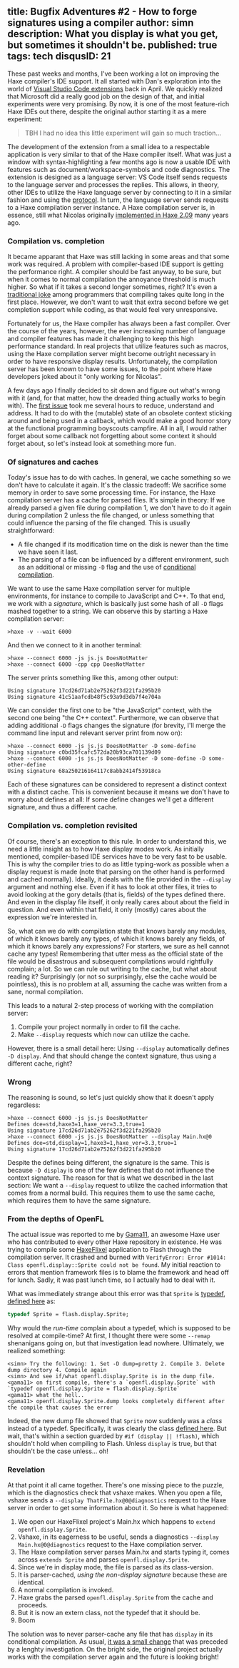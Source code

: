 title: Bugfix Adventures #2 - How to forge signatures using a compiler
author: simn
description: What you display is what you get, but sometimes it shouldn't be.
published: true
tags: tech
disqusID: 21
---

These past weeks and months, I've been working a lot on improving the Haxe compiler's IDE support. It all started with Dan's exploration into the world of [Visual Studio Code extensions](https://github.com/vshaxe/vshaxe) back in April. We quickly realized that Microsoft did a really good job on the design of that, and initial experiments were very promising. By now, it is one of the most feature-rich Haxe IDEs out there, despite the original author starting it as a mere experiment:

> TBH I had no idea this little experiment will gain so much traction...

The development of the extension from a small idea to a respectable application is very similar to that of the Haxe compiler itself. What was just a window with syntax-highlighting a few months ago is now a usable IDE with features such as document/workspace-symbols and code diagnostics. The extension is designed as a language server: VS Code itself sends requests to the language server and processes the replies. This allows, in theory, other IDEs to utilize the Haxe language server by connecting to it in a similar fashion and using the [protocol](https://github.com/Microsoft/language-server-protocol). In turn, the language server sends requests to a Haxe compilation server instance. A Haxe compilation server is, in essence, still what Nicolas originally [implemented in Haxe 2.09](https://haxe.org/manual/cr-completion-server.html) many years ago.

### Compilation vs. completion

It became apparant that Haxe was still lacking in some areas and that some work was required. A problem with compiler-based IDE support is getting the performance right. A compiler should be fast anyway, to be sure, but when it comes to normal compilation the annoyance threshold is much higher. So what if it takes a second longer sometimes, right? It's even a [traditional joke](https://xkcd.com/303/) among programmers that compiling takes quite long in the first place. However, we don't want to wait that extra second before we get completion support while coding, as that would feel very unresponsive.

Fortunately for us, the Haxe compiler has always been a fast compiler. Over the course of the years, however, the ever increasing number of language and compiler features has made it challenging to keep this high performance standard. In real projects that utilize features such as macros, using the Haxe compilation server might become outright necessary in order to have responsive display results. Unfortunately, the compilation server has been known to have some issues, to the point where Haxe developers joked about it "only working for Nicolas".

A few days ago I finally decided to sit down and figure out what's wrong with it (and, for that matter, how the dreaded thing actually works to begin with). The [first issue](https://github.com/HaxeFoundation/haxe/issues/5676) took me several hours to reduce, understand and address. It had to do with the (mutable) state of an obsolete context sticking around and being used in a callback, which would make a good horror story at the functional programming boyscouts campfire. All in all, I would rather forget about some callback not forgetting about some context it should forget about, so let's instead look at something more fun.

### Of signatures and caches

Today's issue has to do with caches. In general, we cache something so we don't have to calculate it again. It's the classic tradeoff: We sacrifice some memory in order to save some processing time. For instance, the Haxe compilation server has a cache for parsed files. It's simple in theory: If we already parsed a given file during compilation 1, we don't have to do it again during compilation 2 unless the file changed, or unless something that could influence the parsing of the file changed. This is usually straightforward:

* A file changed if its modification time on the disk is newer than the time we have seen it last.
* The parsing of a file can be influenced by a different environment, such as an additional or missing `-D` flag and the use of [conditional compilation](https://haxe.org/manual/lf-condition-compilation.html).

We want to use the same Haxe compilation server for multiple environments, for instance to compile to JavaScript and C++. To that end, we work with a *signature*, which is basically just some hash of all `-D` flags mashed together to a string. We can observe this by starting a Haxe compilation server:

```
>haxe -v --wait 6000
```

And then we connect to it in another terminal:

```
>haxe --connect 6000 -js js.js DoesNotMatter
>haxe --connect 6000 -cpp cpp DoesNotMatter
```

The server prints something like this, among other output:

```
Using signature 17cd26d71ab2e75262f3d221fa295b20
Using signature 41c51aafcdb48f5c93a9d3db7f4e704a
```

We can consider the first one to be "the JavaScript" context, with the second one being "the C++ context". Furthermore, we can observe that adding additional `-D` flags changes the signature (for brevity, I'll merge the command line input and relevant server print from now on):

```
>haxe --connect 6000 -js js.js DoesNotMatter -D some-define
Using signature c0bd35fcafc572da20b93ca701139d09
>haxe --connect 6000 -js js.js DoesNotMatter -D some-define -D some-other-define
Using signature 68a250216164117c8abb2414f53918ca
```

Each of these signatures can be considered to represent a distinct context with a distinct cache. This is convenient because it means we don't have to worry about defines at all: If some define changes we'll get a different signature, and thus a different cache.

### Compilation vs. completion revisited

Of course, there's an exception to this rule. In order to understand this, we need a little insight as to how Haxe display modes work. As initially mentioned, compiler-based IDE services have to be very fast to be usable. This is why the compiler tries to do as little typing-work as possible when a display request is made (note that parsing on the other hand is performed and cached normally). Ideally, it deals with the file provided in the `--display` argument and nothing else. Even if it has to look at other files, it tries to avoid looking at the gory details (that is, fields) of the types defined there. And even in the display file itself, it only really cares about about the field in question. And even within that field, it only (mostly) cares about the expression we're interested in.

So, what can we do with compilation state that knows barely any modules, of which it knows barely any types, of which it knows barely any fields, of which it knows barely any expressions? For starters, we sure as hell cannot cache any types! Remembering that utter mess as the official state of the file would be disastrous and subsequent compilations would rightfully complain; a lot. So we can rule out writing to the cache, but what about reading it? Surprisingly (or not so surprisingly, else the cache would be pointless), this is no problem at all, assuming the cache was written from a sane, normal compilation.

This leads to a natural 2-step process of working with the compilation server:

1. Compile your project normally in order to fill the cache.
2. Make `--display` requests which now can utilize the cache.

However, there is a small detail here: Using `--display` automatically defines `-D display`. And that should change the context signature, thus using a different cache, right?

### Wrong

The reasoning is sound, so let's just quickly show that it doesn't apply regardless:

```
>haxe --connect 6000 -js js.js DoesNotMatter
Defines dce=std,haxe3=1,haxe_ver=3.3,true=1
Using signature 17cd26d71ab2e75262f3d221fa295b20
>haxe --connect 6000 -js js.js DoesNotMatter --display Main.hx@0
Defines dce=std,display=1,haxe3=1,haxe_ver=3.3,true=1
Using signature 17cd26d71ab2e75262f3d221fa295b20
```

Despite the defines being different, the signature is the same. This is because `-D display` is one of the few defines that do not influence the context signature. The reason for that is what we described in the last section: We want a `--display` request to utilize the cached information that comes from a normal build. This requires them to use the same cache, which requires them to have the same signature.

### From the depths of OpenFL

The actual issue was reported to me by [Gama11](https://github.com/Gama11), an awesome Haxe user who has contributed to every other Haxe repository in existence. He was trying to compile some [HaxeFlixel](http://haxeflixel.com/) application to Flash through the compilation server. It crashed and burned with `VerifyError: Error #1014: Class openfl.display::Sprite could not be found`. My initial reaction to errors that mention framework files is to blame the framework and head off for lunch. Sadly, it was past lunch time, so I actually had to deal with it.

What was immediately strange about this error was that `Sprite` is [typedef](https://haxe.org/manual/type-system-typedef.html), [defined here](https://github.com/openfl/openfl/blob/3.6.1/extern/openfl/display/Sprite.hx#L148) as:

```haxe
typedef Sprite = flash.display.Sprite;
```

Why would the _run-time_ complain about a typedef, which is supposed to be resolved at compile-time? At first, I thought there were some `--remap` shenanigans going on, but that investigation lead nowhere. Ultimately, we realized something:

```
<simn> Try the following: 1. Set -D dump=pretty 2. Compile 3. Delete dump directory 4. Compile again
<simn> And see if/what openfl.display.Sprite is in the dump file.
<gama11> on first compile, there's a `openfl.display.Sprite` with `typedef openfl.display.Sprite = flash.display.Sprite`
<gama11> what the hell..
<gama11> openfl.display.Sprite.dump looks completely different after the compile that causes the error
```

Indeed, the new dump file showed that `Sprite` now suddenly was a _class_ instead of a typedef. Specifically, it was clearly the class [defined here](https://github.com/openfl/openfl/blob/3.6.1/extern/openfl/display/Sprite.hx#L22). But wait, that's within a section guarded by `#if (display || !flash)`, which shouldn't hold when compiling to Flash. Unless `display` is true, but that shouldn't be the case unless... oh!

### Revelation

At that point it all came together. There's one missing piece to the puzzle, which is the diagnostics check that vshaxe makes. When you open a file, vshaxe sends a `--display ThatFile.hx@0@diagnostics` request to the Haxe server in order to get some information about it. So here is what happened:

1. We open our HaxeFlixel project's Main.hx which happens to `extend openfl.display.Sprite`.
2. Vshaxe, in its eagerness to be useful, sends a diagnostics `--display Main.hx@0@diagnostics` request to the Haxe compilation server.
3. The Haxe compilation server parses Main.hx and starts typing it, comes across `extends Sprite` and parses `openfl.display.Sprite`.
4. Since we're in display mode, the file is parsed as its class-version.
5. It is parser-cached, *using the non-display signature* because these are identical.
6. A normal compilation is invoked.
7. Haxe grabs the parsed `openfl.display.Sprite` from the cache and proceeds.
8. But it is now an extern class, not the typedef that it should be.
9. Boom

The solution was to never parser-cache any file that has `display` in its conditional compilation. As usual, [it was a small change](https://github.com/HaxeFoundation/haxe/commit/70c209238d40f0b6a3c429fbef8ba404260b972a) that was preceded by a lenghty investigation. On the bright side, the original project actually works with the compilation server again and the future is looking bright!
